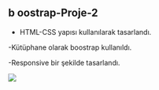 ## b oostrap-Proje-2

- HTML-CSS yapısı kullanılarak tasarlandı.

-Kütüphane olarak boostrap kullanıldı.

-Responsive  bir şekilde tasarlandı.

<img src="screen.gif"/>